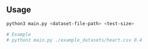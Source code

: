 ## Usage

```bash
python3 main.py <dataset-file-path> <test-size>

# Example
# python3 main.py ./example_datasets/heart.csv 0.4
```
